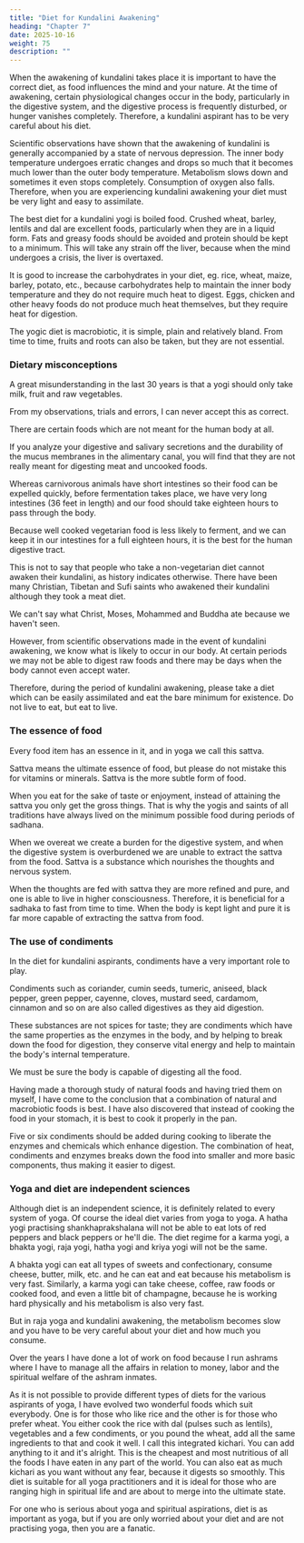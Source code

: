 ```yaml
---
title: "Diet for Kundalini Awakening"
heading: "Chapter 7"
date: 2025-10-16
weight: 75
description: ""
---
```




When the awakening of kundalini takes place it is important to have the correct diet,
as food influences the mind and your nature. At the time of awakening, certain
physiological changes occur in the body, particularly in the digestive system, and the
digestive process is frequently disturbed, or hunger vanishes completely. Therefore, a
kundalini aspirant has to be very careful about his diet.

Scientific observations have shown that the awakening of kundalini is generally
accompanied by a state of nervous depression. The inner body temperature undergoes
erratic changes and drops so much that it becomes much lower than the outer body
temperature. Metabolism slows down and sometimes it even stops completely.
Consumption of oxygen also falls. Therefore, when you are experiencing kundalini
awakening your diet must be very light and easy to assimilate.

The best diet for a kundalini yogi is boiled food. Crushed wheat, barley, lentils and
dal are excellent foods, particularly when they are in a liquid form. Fats and greasy foods
should be avoided and protein should be kept to a minimum. This will take any strain off
the liver, because when the mind undergoes a crisis, the liver is overtaxed.

It is good to increase the carbohydrates in your diet, eg. rice, wheat, maize, barley,
potato, etc., because carbohydrates help to maintain the inner body temperature and they
do not require much heat to digest. Eggs, chicken and other heavy foods do not produce
much heat themselves, but they require heat for digestion.

The yogic diet is macrobiotic, it is simple, plain and relatively bland. From time to
time, fruits and roots can also be taken, but they are not essential.


###  Dietary misconceptions

A great misunderstanding in the last 30 years is that a yogi should only take milk, fruit and raw vegetables. 

From my observations, trials and errors, I can never accept this as correct. 

There are certain foods which are not meant for the human body at all.

If you analyze your digestive and
salivary secretions and the durability of the mucus membranes in the alimentary canal,
you will find that they are not really meant for digesting meat and uncooked foods.

Whereas carnivorous animals have short intestines so their food can be expelled quickly,
before fermentation takes place, we have very long intestines (36 feet in length) and our
food should take eighteen hours to pass through the body. 

Because well cooked
vegetarian food is less likely to ferment, and we can keep it in our intestines for a full
eighteen hours, it is the best for the human digestive tract.

This is not to say that people who take a non-vegetarian diet cannot awaken their kundalini, as history indicates otherwise. There have been many Christian, Tibetan and Sufi saints who awakened their kundalini although they took a meat diet. 

We can't say what Christ, Moses, Mohammed and Buddha ate because we haven't seen.

However, from scientific observations made in the event of kundalini awakening, we
know what is likely to occur in our body. At certain periods we may not be able to digest
raw foods and there may be days when the body cannot even accept water.

Therefore, during the period of kundalini awakening, please take a diet which can be easily
assimilated and eat the bare minimum for existence. Do not live to eat, but eat to live.


### The essence of food

Every food item has an essence in it, and in yoga we call this sattva. 

Sattva means the ultimate essence of food, but please
do not mistake this for vitamins or minerals. Sattva is the more subtle form of food.

When you eat for the sake of taste or enjoyment, instead of attaining the sattva you only
get the gross things. That is why the yogis and saints of all traditions have always lived
on the minimum possible food during periods of sadhana.

When we overeat we create a burden for the digestive system, and when the digestive
system is overburdened we are unable to extract the sattva from the food. Sattva is a
substance which nourishes the thoughts and nervous system. 

When the thoughts are fed
with sattva they are more refined and pure, and one is able to live in higher
consciousness. Therefore, it is beneficial for a sadhaka to fast from time to time. When
the body is kept light and pure it is far more capable of extracting the sattva from food.


### The use of condiments

In the diet for kundalini aspirants, condiments have a very important role to play.

Condiments such as coriander, cumin seeds, tumeric, aniseed, black pepper, green
pepper, cayenne, cloves, mustard seed, cardamom, cinnamon and so on are also called
digestives as they aid digestion. 

These substances are not spices for taste; they are condiments which have the same properties as the enzymes in the body, and by helping to break down the food for digestion, they conserve vital energy and help to maintain the
body's internal temperature.

<!-- When we talk about diet, let us not talk about it in terms of puritanism. 
remember only one thing in this case, to be  -->

We must be sure the body is capable of digesting all the food. 

Having made a thorough study of natural foods and having tried them on myself, I
have come to the conclusion that a combination of natural and macrobiotic foods is best. I
have also discovered that instead of cooking the food in your stomach, it is best to cook it
properly in the pan. 

Five or six condiments should be added during cooking to liberate
the enzymes and chemicals which enhance digestion. The combination of heat,
condiments and enzymes breaks down the food into smaller and more basic components,
thus making it easier to digest.


### Yoga and diet are independent sciences

Although diet is an independent science, it is definitely related to every system of
yoga. Of course the ideal diet varies from yoga to yoga. A hatha yogi practising
shankhaprakshalana will not be able to eat lots of red peppers and black peppers or he'll
die. The diet regime for a karma yogi, a bhakta yogi, raja yogi, hatha yogi and kriya yogi
will not be the same.

A bhakta yogi can eat all types of sweets and confectionary, consume cheese, butter,
milk, etc. and he can eat and eat because his metabolism is very fast. Similarly, a karma
yogi can take cheese, coffee, raw foods or cooked food, and even a little bit of
champagne, because he is working hard physically and his metabolism is also very fast.

But in raja yoga and kundalini awakening, the metabolism becomes slow and you have to
be very careful about your diet and how much you consume.

Over the years I have done a lot of work on food because I run ashrams where I have
to manage all the affairs in relation to money, labor and the spiritual welfare of the
ashram inmates.

As it is not possible to provide different types of diets for the various
aspirants of yoga, I have evolved two wonderful foods which suit everybody. One is for
those who like rice and the other is for those who prefer wheat. You either cook the rice
with dal (pulses such as lentils), vegetables and a few condiments, or you pound the
wheat, add all the same ingredients to that and cook it well. I call this integrated kichari.
You can add anything to it and it's alright. This is the cheapest and most nutritious of all
the foods I have eaten in any part of the world. You can also eat as much kichari as you
want without any fear, because it digests so smoothly. This diet is suitable for all yoga
practitioners and it is ideal for those who are ranging high in spiritual life and are about to
merge into the ultimate state.

For one who is serious about yoga and spiritual aspirations, diet is as important as
yoga, but if you are only worried about your diet and are not practising yoga, then you
are a fanatic.
